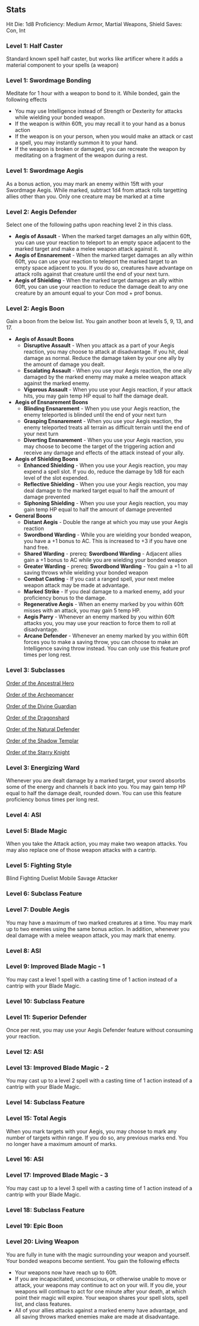 ## Stats
Hit Die: 1d8
Proficiency: Medium Armor, Martial Weapons, Shield
Saves: Con, Int
### Level 1: Half Caster
Standard known spell half caster, but works like artificer where it adds a material component to your spells (a weapon)
### Level 1: Swordmage Bonding
Meditate for 1 hour with a weapon to bond to it. While bonded, gain the following effects
- You may use Intelligence instead of Strength or Dexterity for attacks while wielding your bonded weapon.
- If the weapon is within 60ft, you may recall it to your hand as a bonus action
- If the weapon is on your person, when you would make an attack or cast a spell, you may instantly summon it to your hand.
- If the weapon is broken or damaged, you can recreate the weapon by meditating on a fragment of the weapon during a rest.
### Level 1: Swordmage Aegis
As a bonus action, you may mark an enemy within 15ft with your Swordmage Aegis. While marked, subtract 1d4 from attack rolls targetting allies other than you. Only one creature may be marked at a time
### Level 2: Aegis Defender
Select one of the following paths upon reaching level 2 in this class.
- **Aegis of Assault** - When the marked target damages an ally within 60ft, you can use your reaction to teleport to an empty space adjacent to the marked target and make a melee weapon attack against it.
- **Aegis of Ensnarement** - When the marked target damages an ally within 60ft, you can use your reaction to teleport the marked target to an empty space adjacent to you. If you do so, creatures have advantage on attack rolls against that creature until the end of your next turn.
- **Aegis of Shielding** - When the marked target damages an ally within 60ft, you can use your reaction to reduce the damage dealt to any one creature by an amount equal to your Con mod + prof bonus.
### Level 2: Aegis Boon
Gain a boon from the below list. You gain another boon at levels 5, 9, 13, and 17.
- **Aegis of Assault Boons**
	- **Disruptive Assault** - When you attack as a part of your Aegis reaction, you may choose to attack at disadvantage. If you hit, deal damage as normal. Reduce the damage taken by your one ally by the amount of damage you dealt.
	- **Escalating Assault** - When you use your Aegis reaction, the one ally damaged by the marked enemy may make a melee weapon attack against the marked enemy.
	- **Vigorous Assault** - When you use your Aegis reaction, if your attack hits, you may gain temp HP equal to half the damage dealt.
- **Aegis of Ensnarement Boons**
	- **Blinding Ensnarement** - When you use your Aegis reaction, the enemy teleported is blinded until the end of your next turn
	- **Grasping Ensnarement** - When you use your Aegis reaction, the enemy teleported treats all terrain as difficult terrain until the end of your next turn
	- **Diverting Ensnarement** - When you use your Aegis reaction, you may choose to become the target of the triggering action and receive any damage and effects of the attack instead of your ally.
- **Aegis of Shielding Boons**
	- **Enhanced Shielding** - When you use your Aegis reaction, you may expend a spell slot. If you do, reduce the damage by 1d8 for each level of the slot expended.
	- **Reflective Shielding** - When you use your Aegis reaction, you may deal damage to the marked target equal to half the amount of damage prevented
	- **Siphoning Shielding** - When you use your Aegis reaction, you may gain temp HP equal to half the amount of damage prevented
- **General Boons**
	- **Distant Aegis** - Double the range at which you may use your Aegis reaction
	- **Swordbond Warding** - While you are wielding your bonded weapon, you have a +1 bonus to AC. This is increased to +3 if you have one hand free. 
	- **Shared Warding** - prereq: **Swordbond Warding** - Adjacent allies gain a +1 bonus to AC while you are wielding your bonded weapon
	- **Greater Warding** - prereq: **Swordbond Warding** - You gain a +1 to all saving throws while wielding your bonded weapon
	- **Combat Casting** - If you cast a ranged spell, your next melee weapon attack may be made at advantage. 
	- **Marked Strike** - If you deal damage to a marked enemy, add your proficiency bonus to the damage. 
	- **Regenerative Aegis** - When an enemy marked by you within 60ft misses with an attack, you may gain 5 temp HP.
	- **Aegis Parry** - Whenever an enemy marked by you within 60ft attacks you, you may use your reaction to force them to roll at disadvantage.
	- **Arcane Defender** - Whenever an enemy marked by you within 60ft forces you to make a saving throw, you can choose to make an Intelligence saving throw instead. You can only use this feature prof times per long rest.
### Level 3: Subclasses
[Order of the Ancestral Hero](https://fairo20.github.io/Swordmage/Subclasses/Order%20of%20the%20Ancestral%20Hero.html)

[Order of the Archeomancer](https://fairo20.github.io/Swordmage/Subclasses/Order%20of%20the%20Archeomancer.html)

[Order of the Divine Guardian](https://fairo20.github.io/Swordmage/Subclasses/Order%20of%20the%20Divine%20Guardian.html)

[Order of the Dragonshard](https://fairo20.github.io/Swordmage/Subclasses/Order%20of%20the%20Dragonshard.html)

[Order of the Natural Defender](https://fairo20.github.io/Swordmage/Subclasses/Order%20of%20the%20Natural%20Defender.html)

[Order of the Shadow Templar](https://fairo20.github.io/Swordmage/Subclasses/Order%20of%20the%20Shadow%20Templar.html)

[Order of the Starry Knight](https://fairo20.github.io/Swordmage/Subclasses/Order%20of%20the%20Starry%20Knight.html)

### Level 3: Energizing Ward
Whenever you are dealt damage by a marked target, your sword absorbs some of the energy and channels it back into you. You may gain temp HP equal to half the damage dealt, rounded down. You can use this feature proficiency bonus times per long rest.
### Level 4: ASI

### Level 5: Blade Magic
When you take the Attack action, you may make two weapon attacks. You may also replace one of those weapon attacks with a cantrip. 
### Level 5: Fighting Style
Blind Fighting
Duelist
Mobile
Savage Attacker
### Level 6: Subclass Feature

### Level 7: Double Aegis
You may have a maximum of two marked creatures at a time. You may mark up to two enemies using the same bonus action. In addition, whenever you deal damage with a melee weapon attack, you may mark that enemy.
### Level 8: ASI

### Level 9: Improved Blade Magic - 1
You may cast a level 1 spell with a casting time of 1 action instead of a cantrip with your Blade Magic.
### Level 10: Subclass Feature

### Level 11: Superior Defender
Once per rest, you may use your Aegis Defender feature without consuming your reaction. 
### Level 12: ASI

### Level 13: Improved Blade Magic - 2
You may cast up to a level 2 spell with a casting time of 1 action instead of a cantrip with your Blade Magic.
### Level 14: Subclass Feature

### Level 15: Total Aegis
When you mark targets with your Aegis, you may choose to mark any number of targets within range. If you do so, any previous marks end. You no longer have a maximum amount of marks. 
### Level 16: ASI

### Level 17: Improved Blade Magic - 3
You may cast up to a level 3 spell with a casting time of 1 action instead of a cantrip with your Blade Magic.
### Level 18: Subclass Feature
### Level 19: Epic Boon

### Level 20: Living Weapon
You are fully in tune with the magic surrounding your weapon and yourself. Your bonded weapons become sentient. You gain the following effects
- Your weapons now have reach up to 60ft.
- If you are incapacitated, unconscious, or otherwise unable to move or attack, your weapons may continue to act on your will. If you die, your weapons will continue to act for one minute after your death, at which point their magic will expire. Your weapon shares your spell slots, spell list, and class features. 
- All of your allies attacks against a marked enemy have advantage, and all saving throws marked enemies make are made at disadvantage.